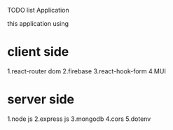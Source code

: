 TODO list Application

this application using 
# client side 
1.react-router dom
2.firebase
3.react-hook-form
4.MUI

# server side
1.node js
2.express js
3.mongodb
4.cors
5.dotenv